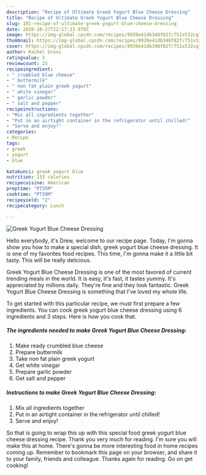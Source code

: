 ```yaml
---
description: "Recipe of Ultimate Greek Yogurt Blue Cheese Dressing"
title: "Recipe of Ultimate Greek Yogurt Blue Cheese Dressing"
slug: 101-recipe-of-ultimate-greek-yogurt-blue-cheese-dressing
date: 2020-10-27T22:17:23.970Z
image: https://img-global.cpcdn.com/recipes/9939e41db348f82f/751x532cq70/greek-yogurt-blue-cheese-dressing-recipe-main-photo.jpg
thumbnail: https://img-global.cpcdn.com/recipes/9939e41db348f82f/751x532cq70/greek-yogurt-blue-cheese-dressing-recipe-main-photo.jpg
cover: https://img-global.cpcdn.com/recipes/9939e41db348f82f/751x532cq70/greek-yogurt-blue-cheese-dressing-recipe-main-photo.jpg
author: Rachel Gross
ratingvalue: 3
reviewcount: 15
recipeingredient:
- " crumbled blue cheese"
- " buttermilk"
- " non fat plain greek yogurt"
- " white vinegar"
- " garlic powder"
- " salt and pepper"
recipeinstructions:
- "Mix all ingredients together"
- "Put in an airtight container in the refrigerator until chilled!"
- "Serve and enjoy!"
categories:
- Recipe
tags:
- greek
- yogurt
- blue

katakunci: greek yogurt blue 
nutrition: 153 calories
recipecuisine: American
preptime: "PT35M"
cooktime: "PT39M"
recipeyield: "2"
recipecategory: Lunch

---
```



![Greek Yogurt Blue Cheese Dressing](https://img-global.cpcdn.com/recipes/9939e41db348f82f/751x532cq70/greek-yogurt-blue-cheese-dressing-recipe-main-photo.jpg)

Hello everybody, it's Drew, welcome to our recipe page. Today, I'm gonna show you how to make a special dish, greek yogurt blue cheese dressing. It is one of my favorites food recipes. This time, I'm gonna make it a little bit tasty. This will be really delicious.

Greek Yogurt Blue Cheese Dressing is one of the most favored of current trending meals in the world. It is easy, it's fast, it tastes yummy. It's appreciated by millions daily. They're fine and they look fantastic. Greek Yogurt Blue Cheese Dressing is something that I've loved my whole life.




To get started with this particular recipe, we must first prepare a few ingredients. You can cook greek yogurt blue cheese dressing using 6 ingredients and 3 steps. Here is how you cook that.

<!--inarticleads1-->

##### The ingredients needed to make Greek Yogurt Blue Cheese Dressing:

1. Make ready  crumbled blue cheese
1. Prepare  buttermilk
1. Take  non fat plain greek yogurt
1. Get  white vinegar
1. Prepare  garlic powder
1. Get  salt and pepper




<!--inarticleads2-->

##### Instructions to make Greek Yogurt Blue Cheese Dressing:

1. Mix all ingredients together
1. Put in an airtight container in the refrigerator until chilled!
1. Serve and enjoy!




So that is going to wrap this up with this special food greek yogurt blue cheese dressing recipe. Thank you very much for reading. I'm sure you will make this at home. There's gonna be more interesting food in home recipes coming up. Remember to bookmark this page on your browser, and share it to your family, friends and colleague. Thanks again for reading. Go on get cooking!
